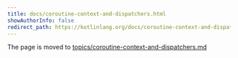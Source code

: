 ```yaml
---
title: docs/coroutine-context-and-dispatchers.html
showAuthorInfo: false
redirect_path: https://kotlinlang.org/docs/coroutine-context-and-dispatchers.html
---
```


The page is moved to [topics/coroutine-context-and-dispatchers.md](docs/topics/coroutine-context-and-dispatchers.md)
